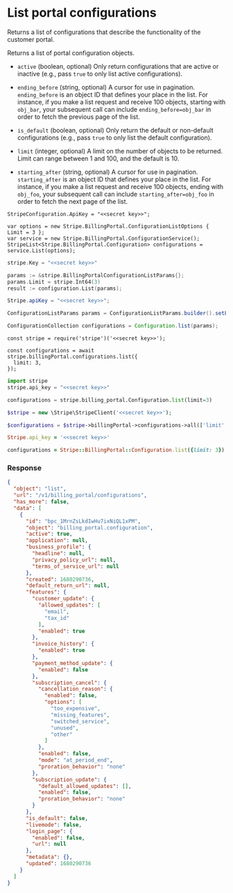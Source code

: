 # List portal configurations

Returns a list of configurations that describe the functionality of the customer portal.

Returns a list of portal configuration objects.

- `active` (boolean, optional)
  Only return configurations that are active or inactive (e.g., pass `true` to only list active configurations).

- `ending_before` (string, optional)
  A cursor for use in pagination. `ending_before` is an object ID that defines your place in the list. For instance, if you make a list request and receive 100 objects, starting with `obj_bar`, your subsequent call can include `ending_before=obj_bar` in order to fetch the previous page of the list.

- `is_default` (boolean, optional)
  Only return the default or non-default configurations (e.g., pass `true` to only list the default configuration).

- `limit` (integer, optional)
  A limit on the number of objects to be returned. Limit can range between 1 and 100, and the default is 10.

- `starting_after` (string, optional)
  A cursor for use in pagination. `starting_after` is an object ID that defines your place in the list. For instance, if you make a list request and receive 100 objects, ending with `obj_foo`, your subsequent call can include `starting_after=obj_foo` in order to fetch the next page of the list.

```dotnet
StripeConfiguration.ApiKey = "<<secret key>>";

var options = new Stripe.BillingPortal.ConfigurationListOptions { Limit = 3 };
var service = new Stripe.BillingPortal.ConfigurationService();
StripeList<Stripe.BillingPortal.Configuration> configurations = service.List(options);
```

```go
stripe.Key = "<<secret key>>"

params := &stripe.BillingPortalConfigurationListParams{};
params.Limit = stripe.Int64(3)
result := configuration.List(params);
```

```java
Stripe.apiKey = "<<secret key>>";

ConfigurationListParams params = ConfigurationListParams.builder().setLimit(3L).build();

ConfigurationCollection configurations = Configuration.list(params);
```

```node
const stripe = require('stripe')('<<secret key>>');

const configurations = await stripe.billingPortal.configurations.list({
  limit: 3,
});
```

```python
import stripe
stripe.api_key = "<<secret key>>"

configurations = stripe.billing_portal.Configuration.list(limit=3)
```

```php
$stripe = new \Stripe\StripeClient('<<secret key>>');

$configurations = $stripe->billingPortal->configurations->all(['limit' => 3]);
```

```ruby
Stripe.api_key = '<<secret key>>'

configurations = Stripe::BillingPortal::Configuration.list({limit: 3})
```

### Response

```json
{
  "object": "list",
  "url": "/v1/billing_portal/configurations",
  "has_more": false,
  "data": [
    {
      "id": "bpc_1MrnZsLkdIwHu7ixNiQL1xPM",
      "object": "billing_portal.configuration",
      "active": true,
      "application": null,
      "business_profile": {
        "headline": null,
        "privacy_policy_url": null,
        "terms_of_service_url": null
      },
      "created": 1680290736,
      "default_return_url": null,
      "features": {
        "customer_update": {
          "allowed_updates": [
            "email",
            "tax_id"
          ],
          "enabled": true
        },
        "invoice_history": {
          "enabled": true
        },
        "payment_method_update": {
          "enabled": false
        },
        "subscription_cancel": {
          "cancellation_reason": {
            "enabled": false,
            "options": [
              "too_expensive",
              "missing_features",
              "switched_service",
              "unused",
              "other"
            ]
          },
          "enabled": false,
          "mode": "at_period_end",
          "proration_behavior": "none"
        },
        "subscription_update": {
          "default_allowed_updates": [],
          "enabled": false,
          "proration_behavior": "none"
        }
      },
      "is_default": false,
      "livemode": false,
      "login_page": {
        "enabled": false,
        "url": null
      },
      "metadata": {},
      "updated": 1680290736
    }
  ]
}
```
